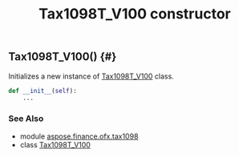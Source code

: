 ﻿---
title: Tax1098T_V100 constructor
second_title: Aspose.Finance for Python via .NET API References
description: 
type: docs
weight: 10
url: /python-net/aspose.finance.ofx.tax1098/tax1098t_v100/__init__/
is_root: false
---

## Tax1098T_V100() {#}

Initializes a new instance of [Tax1098T_V100](/finance/python-net/aspose.finance.ofx.tax1098/tax1098t_v100) class.



```python
def __init__(self):
    ...
```





### See Also
* module [aspose.finance.ofx.tax1098](../../)
* class [Tax1098T_V100](/finance/python-net/aspose.finance.ofx.tax1098/tax1098t_v100)
